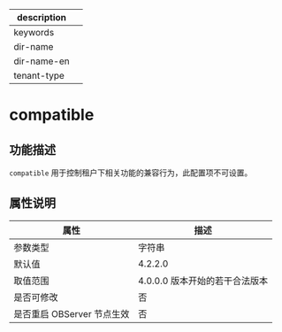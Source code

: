 |description||
|---|---|
|keywords||
|dir-name||
|dir-name-en||
|tenant-type||

# compatible

## 功能描述

`compatible` 用于控制租户下相关功能的兼容行为，此配置项不可设置。

## 属性说明

| **属性** | **描述** |
| --- | --- |
| 参数类型 | 字符串 |
| 默认值 | 4.2.2.0 |
| 取值范围 | 4.0.0.0 版本开始的若干合法版本   |
| 是否可修改          | 否|
| 是否重启 OBServer 节点生效 | 否 |
